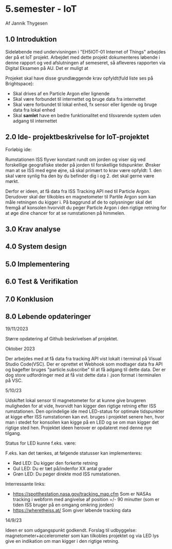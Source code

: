 # 5.semester - IoT
Af Jannik Thygesen

## 1.0 Introduktion 

Sideløbende med undervisningen i "EH5IOT-01 Internet of Things" arbejdes der på et IoT projekt. Arbejdet med dette projekt dokumenteres løbende i denne rapport og ved afslutningen af semeseret, så afleveres rapporten via Digital Eksamen på AU. Det er muligt at 

Projeket skal have disse grundlæggende krav opfyldt(fuld liste ses på Brightspace):

- Skal drives af en Particle Argon eller lignende
- Skal være forbundet til internettet og bruge data fra internettet
- Skal være forbundet til lokal enhed, fx sensor eller ligende og bruge data fra lokal enhed
- Skal **samlet** have en bedre funktionalitet end tilsvarende system uden adgang til internettet

## 2.0 Ide- projektbeskrivelse for IoT-projektet
  
Forløbig ide:

Rumstationen ISS flyver konstant rundt om jorden og viser sig ved forskellige geografiske steder på jorden til forskellige tidspunkter. Ønsker man at se ISS med egne øjne, så skal primært to krav være opfyldt: 1. den skal være synlig fra den by du befinder dig i og 2. det skal gerne være mørkt. 

Derfor er ideen, at få data fra ISS Tracking API ned til Particle Argon. Derudover skal der tilkobles en magnetometer til Partile Argon som kan måle retningen du kigger i. På baggrund af de to oplysninger skal det fremgå af konsolen hvorvidt du peger Particle Argon i den rigtige retning for at øge dine chancer for at se rumstationen på himmelen. 




## 3.0 Krav analyse

## 4.0 System design

## 5.0 Implementering

## 6.0 Test & Verifikation

## 7.0 Konklusion




## 8.0 Løbende opdateringer

19/11/2023

Større opdatering af Github beskrivelsen af projektet.

Oktober 2023

Der arbejdes med at få data fra tracking API vist lokalt i terminal på Visual Studio Code(VSC). Der er oprettet et Webhook som modtager data fra API og bagefter bruges "particle.subscribe" til at få adgang til dette data. Der er dog store udfordringer med at få vist dette data i .json format i terminalen på VSC.


5/10/23

Udskiftet lokal sensor til magnetometer for at kunne give brugeren muligheden for at vide, hvorvidt han kigger den rigtige retning efter ISS rumstationen. Den oprindelige ide med LED-status for optimale tidspunkter at kigge efter ISS rumstationen kan evt. bruges i projektet senere hen, hvor man i stedet for konsollen kan kigge på en LED og se om man kigger det rigtige sted hen. Projektet ideen herover er opdateret med denne nye tilgang.  

Status for LED kunne f.eks. være:

F.eks. kan det tænkes, at følgende statusser kan implementeres: 

- Rød LED: Du kigger den forkerte retning
- Gul LED: Du er tæt på/indenfor XX antal grader 
- Grøn LED: Du peger direkte mod ISS rumstationen.

Interressante links:

- https://spotthestation.nasa.gov/tracking_map.cfm     Som er NASAs tracking i webform med angivelse af position +/- 90 minutter (som er tiden ISS bruger på en omgang omkring jorden)
- https://wheretheiss.at/                              Som giver løbende tracking data

14/9/23

Ideen er som udgangspunkt godkendt. Forslag til udbyggelse: magnetometer+accelerometer som kan tilkobles projektet og via LED lys give en indikation om man kigger i den rigtige retning. 
